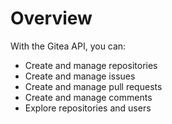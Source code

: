 # Overview

With the Gitea API, you can:

- Create and manage repositories
- Create and manage issues
- Create and manage pull requests
- Create and manage comments
- Explore repositories and users
